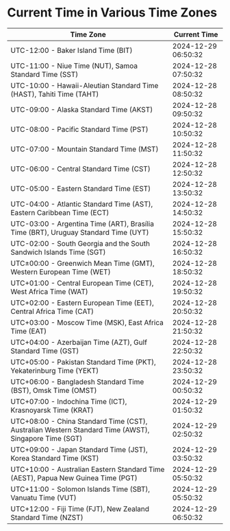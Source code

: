 # Current Time in Various Time Zones

| Time Zone | Current Time |
|-----------|--------------|
| UTC-12:00 - Baker Island Time (BIT) | 2024-12-29 06:50:32 |
| UTC-11:00 - Niue Time (NUT), Samoa Standard Time (SST) | 2024-12-28 07:50:32 |
| UTC-10:00 - Hawaii-Aleutian Standard Time (HAST), Tahiti Time (TAHT) | 2024-12-28 08:50:32 |
| UTC-09:00 - Alaska Standard Time (AKST) | 2024-12-28 09:50:32 |
| UTC-08:00 - Pacific Standard Time (PST) | 2024-12-28 10:50:32 |
| UTC-07:00 - Mountain Standard Time (MST) | 2024-12-28 11:50:32 |
| UTC-06:00 - Central Standard Time (CST) | 2024-12-28 12:50:32 |
| UTC-05:00 - Eastern Standard Time (EST) | 2024-12-28 13:50:32 |
| UTC-04:00 - Atlantic Standard Time (AST), Eastern Caribbean Time (ECT) | 2024-12-28 14:50:32 |
| UTC-03:00 - Argentina Time (ART), Brasília Time (BRT), Uruguay Standard Time (UYT) | 2024-12-28 15:50:32 |
| UTC-02:00 - South Georgia and the South Sandwich Islands Time (SGT) | 2024-12-28 16:50:32 |
| UTC±00:00 - Greenwich Mean Time (GMT), Western European Time (WET) | 2024-12-28 18:50:32 |
| UTC+01:00 - Central European Time (CET), West Africa Time (WAT) | 2024-12-28 19:50:32 |
| UTC+02:00 - Eastern European Time (EET), Central Africa Time (CAT) | 2024-12-28 20:50:32 |
| UTC+03:00 - Moscow Time (MSK), East Africa Time (EAT) | 2024-12-28 21:50:32 |
| UTC+04:00 - Azerbaijan Time (AZT), Gulf Standard Time (GST) | 2024-12-28 22:50:32 |
| UTC+05:00 - Pakistan Standard Time (PKT), Yekaterinburg Time (YEKT) | 2024-12-28 23:50:32 |
| UTC+06:00 - Bangladesh Standard Time (BST), Omsk Time (OMST) | 2024-12-29 00:50:32 |
| UTC+07:00 - Indochina Time (ICT), Krasnoyarsk Time (KRAT) | 2024-12-29 01:50:32 |
| UTC+08:00 - China Standard Time (CST), Australian Western Standard Time (AWST), Singapore Time (SGT) | 2024-12-29 02:50:32 |
| UTC+09:00 - Japan Standard Time (JST), Korea Standard Time (KST) | 2024-12-29 03:50:32 |
| UTC+10:00 - Australian Eastern Standard Time (AEST), Papua New Guinea Time (PGT) | 2024-12-29 05:50:32 |
| UTC+11:00 - Solomon Islands Time (SBT), Vanuatu Time (VUT) | 2024-12-29 05:50:32 |
| UTC+12:00 - Fiji Time (FJT), New Zealand Standard Time (NZST) | 2024-12-29 06:50:32 |
